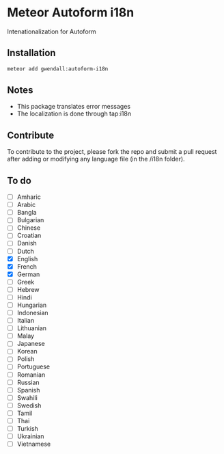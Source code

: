 Meteor Autoform i18n
====================

Intenationalization for Autoform

Installation  
------------

``` sh
meteor add gwendall:autoform-i18n
```

Notes
-----

- This package translates error messages  
- The localization is done through tap:i18n

Contribute
----------

To contribute to the project, please fork the repo and submit a pull request after adding or modifying any language file (in the /i18n folder).

To do
-----

- [ ] Amharic
- [ ] Arabic
- [ ] Bangla
- [ ] Bulgarian
- [ ] Chinese
- [ ] Croatian
- [ ] Danish
- [ ] Dutch
- [x] English
- [x] French
- [x] German
- [ ] Greek
- [ ] Hebrew
- [ ] Hindi
- [ ] Hungarian
- [ ] Indonesian
- [ ] Italian
- [ ] Lithuanian
- [ ] Malay
- [ ] Japanese
- [ ] Korean
- [ ] Polish
- [ ] Portuguese
- [ ] Romanian
- [ ] Russian
- [ ] Spanish
- [ ] Swahili
- [ ] Swedish
- [ ] Tamil
- [ ] Thai
- [ ] Turkish
- [ ] Ukrainian
- [ ] Vietnamese
